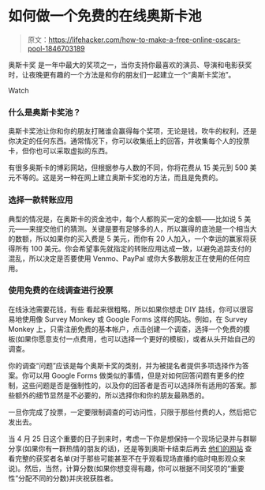 # 如何做一个免费的在线奥斯卡池

> 原文：<https://lifehacker.com/how-to-make-a-free-online-oscars-pool-1846703189>

奥斯卡奖 是一年中最大的奖项之一，当你支持你最喜欢的演员、导演和电影获奖时，让夜晚更有趣的一个方法是和你的朋友们一起建立一个“奥斯卡奖池”。

Watch

### 什么是奥斯卡奖池？

奥斯卡奖池让你和你的朋友打赌谁会赢得每个奖项，无论是钱，吹牛的权利，还是你决定的任何东西。通常情况下，你可以收集纸上的回答，并收集每个人的投票卡，但你也可以采取虚拟的东西。

有很多奥斯卡的博彩网站，但根据参与人数的不同，你将花费从 15 美元到 500 美元不等的。这是另一种在网上建立奥斯卡奖池的方法，而且是免费的。

### 选择一款转账应用

典型的情况是，在奥斯卡的资金池中，每个人都购买一定的金额——比如说 5 美元——来提交他们的猜测。关键是要有足够多的人，所以赢得的底池是一个相当大的数额，所以如果你的买入费是 5 美元，而你有 20 人加入，一个幸运的赢家将获得所有 100 美元。你会希望事先就指定的转账应用达成一致，以避免追踪支付的混乱，所以决定是否要使用 Venmo、PayPal 或你大多数朋友正在使用的任何应用。

### 使用免费的在线调查进行投票

在线泳池需要花钱，有些 看起来很粗略，所以如果你想走 DIY 路线，你可以很容易地使用像 Survey Monkey 或 Google Forms 这样的网站。例如，在 Survey Monkey 上，只需注册免费的基本帐户，点击创建一个调查，选择一个免费的模板(如果你愿意支付一点费用，也可以选择一个更好的模板)，或者从头开始自己的调查。

你的调查“问题”应该是每个奥斯卡奖的类别，并为被提名者提供多项选择作为答案。你可以用 Google Forms 做类似的事情，但是对如何回答问题有更多的控制，这些问题是否是强制性的，以及你的回答者是否可以选择所有适用的答案。那些额外的细节显然是不必要的，所以选择你和你的朋友最熟悉的。

一旦你完成了投票，一定要限制调查的可访问性，只限于那些付费的人，然后把它发出去。

当 4 月 25 日这个重要的日子到来时，考虑一下你是想保持一个现场记录并与群聊分享(如果你有一群热情的朋友的话)，还是等到奥斯卡结束后再去 [他们的网站](https://www.oscars.org/oscars/ceremonies/2021) 查看完整的获奖者名单(对于那些可能甚至不在乎观看现场直播的临时电影观众来说)。然后，当然，计算分数(如果你想变得有趣，你可以根据不同奖项的“重要性”分配不同的分数)并庆祝获胜者。